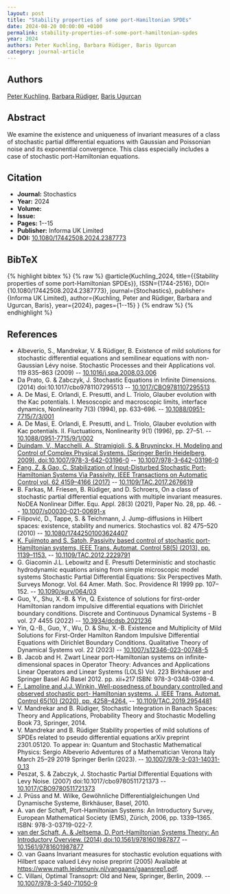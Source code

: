 ```yaml
---
layout: post
title: "Stability properties of some port-Hamiltonian SPDEs"
date: 2024-08-20 00:00:00 +0100
permalink: stability-properties-of-some-port-hamiltonian-spdes
year: 2024
authors: Peter Kuchling, Barbara Rüdiger, Baris Ugurcan
category: journal-article
---
```

 
## Authors
[Peter Kuchling](authors/peter-kuchling), [Barbara Rüdiger](authors/barbara-rudiger), [Baris Ugurcan](authors/baris-e-ugurcan)
 
## Abstract
We examine the existence and uniqueness of invariant measures of a class of stochastic partial differential equations with Gaussian and Poissonian noise and its exponential convergence. This class especially includes a case of stochastic port-Hamiltonian equations.
 
## Citation
- **Journal:** Stochastics
- **Year:** 2024
- **Volume:** 
- **Issue:** 
- **Pages:** 1--15
- **Publisher:** Informa UK Limited
- **DOI:** [10.1080/17442508.2024.2387773](https://doi.org/10.1080/17442508.2024.2387773)
 
## BibTeX
{% highlight bibtex %}
{% raw %}
@article{Kuchling_2024,
  title={{Stability properties of some port-Hamiltonian SPDEs}},
  ISSN={1744-2516},
  DOI={10.1080/17442508.2024.2387773},
  journal={Stochastics},
  publisher={Informa UK Limited},
  author={Kuchling, Peter and Rüdiger, Barbara and Ugurcan, Baris},
  year={2024},
  pages={1--15}
}
{% endraw %}
{% endhighlight %}
 
## References
- Albeverio, S., Mandrekar, V. & Rüdiger, B. Existence of mild solutions for stochastic differential equations and semilinear equations with non-Gaussian Lévy noise. Stochastic Processes and their Applications vol. 119 835–863 (2009) -- [10.1016/j.spa.2008.03.006](https://doi.org/10.1016/j.spa.2008.03.006)
- Da Prato, G. & Zabczyk, J. Stochastic Equations in Infinite Dimensions. (2014) doi:10.1017/cbo9781107295513 -- [10.1017/CBO9781107295513](https://doi.org/10.1017/CBO9781107295513)
- A. De Masi, E. Orlandi, E. Presutti, and L. Triolo, Glauber evolution with the Kac potentials. I. Mesoscopic and macroscopic limits, interface dynamics, Nonlinearity 7(3) (1994), pp. 633–696. -- [10.1088/0951-7715/7/3/001](https://doi.org/10.1088/0951-7715/7/3/001)
- A. De Masi, E. Orlandi, E. Presutti, and L. Triolo, Glauber evolution with Kac potentials. II. Fluctuations, Nonlinearity 9(1) (1996), pp. 27–51. -- [10.1088/0951-7715/9/1/002](https://doi.org/10.1088/0951-7715/9/1/002)
- [Duindam, V., Macchelli, A., Stramigioli, S. & Bruyninckx, H. Modeling and Control of Complex Physical Systems. (Springer Berlin Heidelberg, 2009). doi:10.1007/978-3-642-03196-0](modeling-and-control-of-complex-physical-systems) -- [10.1007/978-3-642-03196-0](https://doi.org/10.1007/978-3-642-03196-0)
- [Fang, Z. & Gao, C. Stabilization of Input-Disturbed Stochastic Port-Hamiltonian Systems Via Passivity. IEEE Transactions on Automatic Control vol. 62 4159–4166 (2017)](stabilization-of-input-disturbed-stochastic-port-hamiltonian-systems-via-passivity) -- [10.1109/TAC.2017.2676619](https://doi.org/10.1109/TAC.2017.2676619)
- B. Farkas, M. Friesen, B. Rüdiger, and D. Schroers, On a class of stochastic partial differential equations with multiple invariant measures. NoDEA Nonlinear Differ. Equ. Appl. 28(3) (2021), Paper No. 28, pp. 46. -- [10.1007/s00030-021-00691-x](https://doi.org/10.1007/s00030-021-00691-x)
- Filipović, D., Tappe, S. & Teichmann, J. Jump-diffusions in Hilbert spaces: existence, stability and numerics. Stochastics vol. 82 475–520 (2010) -- [10.1080/17442501003624407](https://doi.org/10.1080/17442501003624407)
- [K. Fujimoto and S. Satoh, Passivity based control of stochastic port-Hamiltonian systems, IEEE Trans. Automat. Control 58(5) (2013), pp. 1139–1153.](passivity-based-control-of-stochastic-port-hamiltonian-systems) -- [10.1109/TAC.2012.2229791](https://doi.org/10.1109/TAC.2012.2229791)
- G. Giacomin J.L. Lebowitz and E. Presutti Deterministic and stochastic hydrodynamic equations arising from simple microscopic model systems Stochastic Partial Differential Equations: Six Perspectives Math. Surveys Monogr. Vol. 64 Amer. Math. Soc. Providence RI 1999 pp. 107–152. -- [10.1090/surv/064/03](https://doi.org/10.1090/surv/064/03)
- Guo, Y., Shu, X.-B. & Yin, Q. Existence of solutions for first-order Hamiltonian random impulsive differential equations with Dirichlet boundary conditions. Discrete and Continuous Dynamical Systems - B vol. 27 4455 (2022) -- [10.3934/dcdsb.2021236](https://doi.org/10.3934/dcdsb.2021236)
- Yin, Q.-B., Guo, Y., Wu, D. & Shu, X.-B. Existence and Multiplicity of Mild Solutions for First-Order Hamilton Random Impulsive Differential Equations with Dirichlet Boundary Conditions. Qualitative Theory of Dynamical Systems vol. 22 (2023) -- [10.1007/s12346-023-00748-5](https://doi.org/10.1007/s12346-023-00748-5)
- B. Jacob and H. Zwart Linear port-Hamiltonian systems on infinite-dimensional spaces in Operator Theory: Advances and Applications Linear Operators and Linear Systems (LOLS) Vol. 223 Birkhäuser and Springer Basel AG Basel 2012. pp. xii+217 ISBN: 978-3-0348-0398-4.
- [F. Lamoline and J.J. Winkin, Well-posedness of boundary controlled and observed stochastic port- Hamiltonian systems. J. IEEE Trans. Automat. Control 65(10) (2020), pp. 4258–4264.](well-posedness-of-boundary-controlled-and-observed-stochastic-port-hamiltonian-systems) -- [10.1109/TAC.2019.2954481](https://doi.org/10.1109/TAC.2019.2954481)
- V. Mandrekar and B. Rüdiger, Stochastic Integration in Banach Spaces: Theory and Applications, Probability Theory and Stochastic Modelling Book 73, Springer, 2014.
- V. Mandrekar and B. Rüdiger Stability properties of mild solutions of SPDEs related to pseudo differential equations arXiv preprint 2301.05120. To appear in: Quantum and Stochastic Mathematical Physics: Sergio Albeverio Adventures of a Mathematician Verona Italy March 25–29 2019 Springer Berlin (2023). -- [10.1007/978-3-031-14031-0_13](https://doi.org/10.1007/978-3-031-14031-0_13)
- Peszat, S. & Zabczyk, J. Stochastic Partial Differential Equations with Levy Noise. (2007) doi:10.1017/cbo9780511721373 -- [10.1017/CBO9780511721373](https://doi.org/10.1017/CBO9780511721373)
- J. Prüss and M. Wilke, Gewöhnliche Differentialgleichungen Und Dynamische Systeme, Birkhäuser, Basel, 2010.
- A. van der Schaft, Port-Hamiltonian Systems: An Introductory Survey, European Mathematical Society (EMS), Zürich, 2006, pp. 1339–1365. ISBN: 978-3-03719-022-7.
- [van der Schaft, A. & Jeltsema, D. Port-Hamiltonian Systems Theory: An Introductory Overview. (2014) doi:10.1561/9781601987877](port-hamiltonian-systems-theory-an-introductory-overview) -- [10.1561/9781601987877](https://doi.org/10.1561/9781601987877)
- O. van Gaans Invariant measures for stochastic evolution equations with Hilbert space valued Lévy noise preprint (2005) Available at https://www.math.leidenuniv.nl/vangaans/gaansrep1.pdf.
- C. Villani, Optimal Transoprt: Old and New, Springer, Berlin, 2009. -- [10.1007/978-3-540-71050-9](https://doi.org/10.1007/978-3-540-71050-9)

